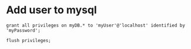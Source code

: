 # Add user to mysql

```grant all privileges on myDB.* to 'myUser'@'localhost' identified by 'myPassword';```

```flush privileges;```